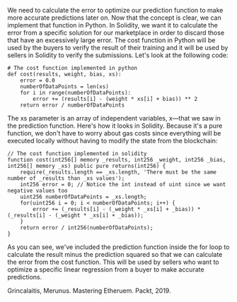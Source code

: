 
We need to calculate the error to optimize our prediction function to make more accurate predictions later on. Now that the concept is clear, we can implement that function in Python. In Solidity, we want it to calculate the error from a specific solution for our marketplace in order to discard those that have an excessively large error. The cost function in Python will be used by the buyers to verify the result of their training and it will be used by sellers in Solidity to verify the submissions. Let's look at the following code:

```
# The cost function implemented in python
def cost(results, weight, bias, xs):
    error = 0.0
    numberOfDataPoints = len(xs)
    for i in range(numberOfDataPoints):
        error += (results[i] - (weight * xs[i] + bias)) ** 2
    return error / numberOfDataPoints
```
The xs parameter is an array of independent variables, x—that we saw in the prediction function. Here's how it looks in Solidity. Because it's a pure function, we don't have to worry about gas costs since everything will be executed locally without having to modify the state from the blockchain:

```
// The cost function implemented in solidity
function cost(int256[] memory _results, int256 _weight, int256 _bias, int256[] memory _xs) public pure returns(int256) {
    require(_results.length == _xs.length, 'There must be the same number of _results than _xs values');
    int256 error = 0; // Notice the int instead of uint since we want negative values too
    uint256 numberOfDataPoints = _xs.length;
    for(uint256 i = 0; i < numberOfDataPoints; i++) {
        error += (_results[i] - (_weight * _xs[i] + _bias)) * (_results[i] - (_weight * _xs[i] + _bias));
    }
    return error / int256(numberOfDataPoints);
}
```

As you can see, we've included the prediction function inside the for loop to calculate the result minus the prediction squared so that we can calculate the error from the cost function. This will be used by sellers who want to optimize a specific linear regression from a buyer to make accurate predictions.

Grincalaitis, Merunus. Mastering Etheruem. Packt, 2019.
